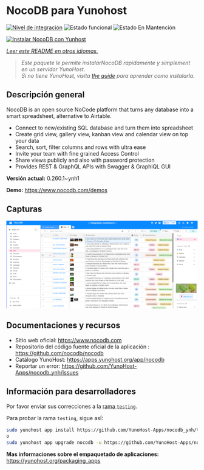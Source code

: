 <!--
Este archivo README esta generado automaticamente<https://github.com/YunoHost/apps/tree/master/tools/readme_generator>
No se debe editar a mano.
-->

# NocoDB para Yunohost

[![Nivel de integración](https://apps.yunohost.org/badge/integration/nocodb)](https://ci-apps.yunohost.org/ci/apps/nocodb/)
![Estado funcional](https://apps.yunohost.org/badge/state/nocodb)
![Estado En Mantención](https://apps.yunohost.org/badge/maintained/nocodb)

[![Instalar NocoDB con Yunhost](https://install-app.yunohost.org/install-with-yunohost.svg)](https://install-app.yunohost.org/?app=nocodb)

*[Leer este README en otros idiomas.](./ALL_README.md)*

> *Este paquete le permite instalarNocoDB rapidamente y simplement en un servidor YunoHost.*  
> *Si no tiene YunoHost, visita [the guide](https://yunohost.org/install) para aprender como instalarla.*

## Descripción general

NocoDB is an open source NoCode platform that turns any database into a smart spreadsheet, alternative to Airtable.

* Connect to new/existing SQL database and turn them into spreadsheet
* Create grid view, gallery view, kanban view and calendar view on top your data
* Search, sort, filter columns and rows with ultra ease
* Invite your team with fine grained Access Control
* Share views publicly and also with password protection
* Provides REST & GraphQL APIs with Swagger & GraphiQL GUI


**Versión actual:** 0.260.1~ynh1

**Demo:** <https://www.nocodb.com/demos>

## Capturas

![Captura de NocoDB](./doc/screenshots/screenshot.png)

## Documentaciones y recursos

- Sitio web oficial: <https://www.nocodb.com>
- Repositorio del código fuente oficial de la aplicación : <https://github.com/nocodb/nocodb>
- Catálogo YunoHost: <https://apps.yunohost.org/app/nocodb>
- Reportar un error: <https://github.com/YunoHost-Apps/nocodb_ynh/issues>

## Información para desarrolladores

Por favor enviar sus correcciones a la [rama `testing`](https://github.com/YunoHost-Apps/nocodb_ynh/tree/testing).

Para probar la rama `testing`, sigue asÍ:

```bash
sudo yunohost app install https://github.com/YunoHost-Apps/nocodb_ynh/tree/testing --debug
o
sudo yunohost app upgrade nocodb -u https://github.com/YunoHost-Apps/nocodb_ynh/tree/testing --debug
```

**Mas informaciones sobre el empaquetado de aplicaciones:** <https://yunohost.org/packaging_apps>

